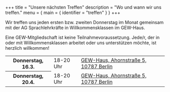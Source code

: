 +++
title = "Unsere nächsten Treffen"
description = "Wo und wann wir uns treffen."
menu = { main = { identifier = "treffen" } }
+++

Wir treffen uns jeden ersten bzw. zweiten Donnerstag im Monat gemeinsam mit der AG Sprachlehrkräfte in Willkommensklassen im GEW-Haus.

Eine GEW-Mitgliedschaft ist keine Teilnahmevoraussetzung. Jede/r, der in oder mit Willkommensklassen arbeitet oder uns unterstützen möchte, ist herzlich willkommen!

<table class="pure-table pure-table-horizontal meetings">
    <tbody>
        <tr>
            <th>Donnerstag, 16.3.</th>
            <td>18-20 Uhr</td>
            <td><a target="_blank" href="https://goo.gl/maps/XBMvqTAKASp">GEW-Haus, Ahornstraße 5, 10787 Berlin</a></td>
        </tr>
        <tr>
            <th>Donnerstag, 20.4.</th>
            <td>18-20 Uhr</td>
            <td><a target="_blank" href="https://goo.gl/maps/XBMvqTAKASp">GEW-Haus, Ahornstraße 5, 10787 Berlin</a></td>
        </tr>
    </tbody>
</table>
